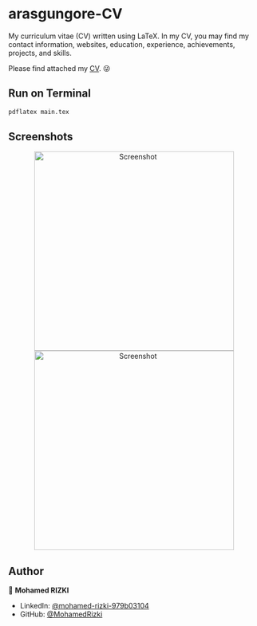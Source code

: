# arasgungore-CV

My curriculum vitae (CV) written using LaTeX. In my CV, you may find my contact information, websites, education, experience, achievements, projects, and skills.

Please find attached my [CV](https://drive.google.com/file/d/1HXuSvjNoK01b0tCGdloEsg27sjadt2TC/view?usp=sharing). 😜



## Run on Terminal

```sh
pdflatex main.tex
```



## Screenshots

<p align="center">
    <img alt="Screenshot" src="https://github.com/MohamedRizki/MRizki-CV/main/jpg/CV_page_1.jpg" width="400">
    <img alt="Screenshot" src="https://github.com/MohamedRizki/MRizki-CV/main/jpg/CV_page_2.jpg" width="400">
</p>



## Author

👤 **Mohamed RIZKI**

* LinkedIn: [@mohamed-rizki-979b03104](https://www.linkedin.com/in/mohamed-rizki-979b03104)
* GitHub: [@MohamedRizki](https://github.com/MohamedRizki)
